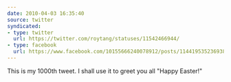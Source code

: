 ```yaml
---
date: 2010-04-03 16:35:40
source: twitter
syndicated:
- type: twitter
  url: https://twitter.com/roytang/statuses/11542466944/
- type: facebook
  url: https://www.facebook.com/10155666240078912/posts/114419535236938
---
```


This is my 1000th tweet. I shall use it to greet you all "Happy Easter!"